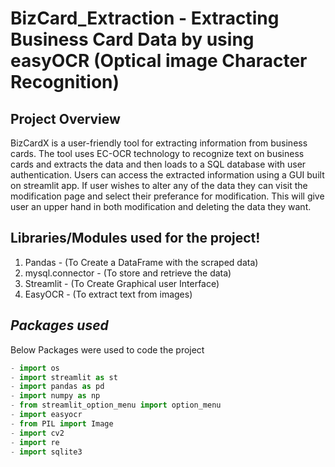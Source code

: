 # BizCard_Extraction - Extracting Business Card Data by using easyOCR (Optical image Character Recognition)

## Project Overview

BizCardX is a user-friendly tool for extracting information from business cards. The tool uses EC-OCR technology to recognize text on business cards and extracts the data and then loads to a SQL database with user authentication. Users can access the extracted information using a GUI built on streamlit app. If user wishes to alter any of the data they can visit the modification page and select their preferance for modification. This will give user an upper hand in both modification and deleting the data they want.

## Libraries/Modules used for the project!

1. Pandas - (To Create a DataFrame with the scraped data)
1. mysql.connector - (To store and retrieve the data)
1. Streamlit - (To Create Graphical user Interface)
1. EasyOCR - (To extract text from images)

## *Packages used*

Below Packages were used to code the project
```python
- import os
- import streamlit as st
- import pandas as pd
- import numpy as np
- from streamlit_option_menu import option_menu
- import easyocr
- from PIL import Image
- import cv2
- import re
- import sqlite3
```

